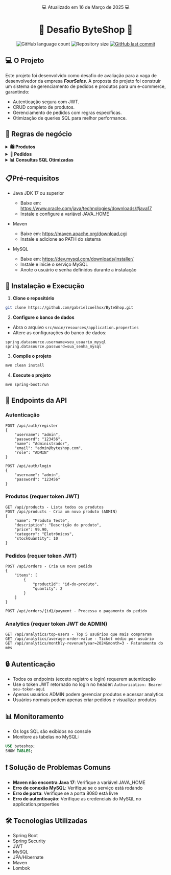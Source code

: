<p align="center"> 💻 Atualizado em 16 de Março de 2025 💻</p>

<h1 align="center"> 🛒 Desafio ByteShop 🛒</h1>

<p align="center">
  <img alt="GitHub language count" src="https://img.shields.io/github/languages/count/gabrielcoelhox/ByteShop">

  <img alt="Repository size" src="https://img.shields.io/github/repo-size/gabrielcoelhox/ByteShop">

  <a href="https://github.com/gabrielcoelhox/ByteShop/commits/main">
    <img alt="GitHub last commit" src="https://img.shields.io/github/last-commit/gabrielcoelhox/ByteShop">
  </a>
</p>

## <a id="id1"> 💻 O Projeto </a>

Este projeto foi desenvolvido como desafio de avaliação para a vaga de desenvolvedor da empresa __*FourSales*__. A proposta do projeto foi construir um sistema de gerenciamento de pedidos e produtos para um e-commerce, garantindo:
- Autenticação segura com JWT.
- CRUD completo de produtos.
- Gerenciamento de pedidos com regras específicas.
- Otimização de queries SQL para melhor performance.

## <a id="id2">📌 Regras de negócio </a>

<details>
<summary><strong>🛍️ Produtos</strong></summary>
Criar um CRUD completo para produtos com os seguintes campos:

- ID (UUID)
- Nome
- Descrição
- Preço
- Categoria
- Quantidade em estoque
- Data de criação
- Data de atualização
</details>

<details>
<summary><strong>📝 Pedidos</strong></summary>
1. Um USER pode criar um pedido contendo múltiplos produtos.</br>
2. O pedido deve iniciar com o status PENDENTE.</br>
3. Criar uma rota para realizar o pagamento do pedido.</br>
4. Atualizar o estoque dos produtos apenas após o pagamento do pedido.</br>
5. Se algum produto do pedido não tiver estoque disponível, o pedido deve ser cancelado automaticamente, e o usuário informado.</br>
6. O valor total do pedido deve ser calculado dinamicamente com base no preço atual dos produtos.</br>
7. Criar um endpoint para listar pedidos do usuário autenticado.
</details>

<details>
<summary><strong>📊 Consultas SQL Otimizadas</strong></summary>
Criar endpoints que executem consultas otimizadas no MySQL:

- Top 5 usuários que mais compraram.
- Ticket médio dos pedidos de cada usuário.
- Valor total faturado no mês.
</details>

## 📋Pré-requisitos
- Java JDK 17 ou superior
  - Baixe em: https://www.oracle.com/java/technologies/downloads/#java17
  - Instale e configure a variável JAVA_HOME

- Maven
  - Baixe em: https://maven.apache.org/download.cgi
  - Instale e adicione ao PATH do sistema

- MySQL
  - Baixe em: https://dev.mysql.com/downloads/installer/
  - Instale e inicie o serviço MySQL
  - Anote o usuário e senha definidos durante a instalação
 
## 🔧 Instalação e Execução

1. **Clone o repositório**
```bash
git clone https://github.com/gabrielcoelhox/ByteShop.git
```

2. **Configure o banco de dados**
- Abra o arquivo `src/main/resources/application.properties`
- Altere as configurações do banco de dados:
```properties
spring.datasource.username=seu_usuario_mysql
spring.datasource.password=sua_senha_mysql
```

3. **Compile o projeto**
```bash
mvn clean install
```

4. **Execute o projeto**
```bash
mvn spring-boot:run
```

## 📌 Endpoints da API

### Autenticação
```
POST /api/auth/register
{
    "username": "admin",
    "password": "123456",
    "name": "Administrador",
    "email": "admin@byteshop.com",
    "role": "ADMIN"
}

POST /api/auth/login
{
    "username": "admin",
    "password": "123456"
}
```

### Produtos (requer token JWT)
```
GET /api/products - Lista todos os produtos
POST /api/products - Cria um novo produto (ADMIN)
{
    "name": "Produto Teste",
    "description": "Descrição do produto",
    "price": 99.90,
    "category": "Eletrônicos",
    "stockQuantity": 10
}
```

### Pedidos (requer token JWT)
```
POST /api/orders - Cria um novo pedido
{
    "items": [
        {
            "productId": "id-do-produto",
            "quantity": 2
        }
    ]
}

POST /api/orders/{id}/payment - Processa o pagamento do pedido
```

### Analytics (requer token JWT de ADMIN)
```
GET /api/analytics/top-users - Top 5 usuários que mais compraram
GET /api/analytics/average-order-value - Ticket médio por usuário
GET /api/analytics/monthly-revenue?year=2024&month=3 - Faturamento do mês
```

## 🔒 Autenticação

- Todos os endpoints (exceto registro e login) requerem autenticação
- Use o token JWT retornado no login no header: `Authorization: Bearer seu-token-aqui`
- Apenas usuários ADMIN podem gerenciar produtos e acessar analytics
- Usuários normais podem apenas criar pedidos e visualizar produtos

## 📊 Monitoramento

- Os logs SQL são exibidos no console
- Monitore as tabelas no MySQL:
```sql
USE byteshop;
SHOW TABLES;
```

## ❗ Solução de Problemas Comuns

- **Maven não encontra Java 17**: Verifique a variável JAVA_HOME
- **Erro de conexão MySQL**: Verifique se o serviço está rodando
- **Erro de porta**: Verifique se a porta 8080 está livre
- **Erro de autenticação**: Verifique as credenciais do MySQL no application.properties

## 🛠️ Tecnologias Utilizadas

- Spring Boot
- Spring Security
- JWT
- MySQL
- JPA/Hibernate
- Maven
- Lombok